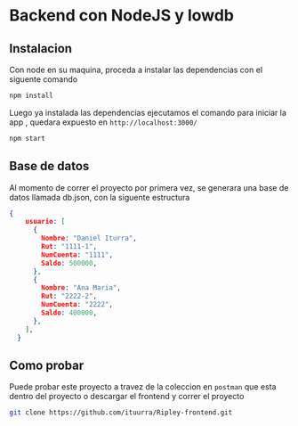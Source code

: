 # Backend con NodeJS y lowdb

## Instalacion

Con node en su maquina, proceda a instalar las dependencias con el siguente comando

```bash
npm install
```
Luego ya instalada las dependencias ejecutamos el comando para iniciar la app , quedara expuesto en `http://localhost:3000/`

```bash
npm start
```


## Base de datos

Al momento de correr el proyecto por primera vez, se generara una base de datos llamada db.json, con la siguente estructura

```JSON
{
    usuario: [
      {
        Nombre: "Daniel Iturra",
        Rut: "1111-1",
        NumCuenta: "1111",
        Saldo: 500000,
      },
      {
        Nombre: "Ana Maria",
        Rut: "2222-2",
        NumCuenta: "2222",
        Saldo: 400000,
      },
    ],
  }
```

 ## Como probar

Puede probar este proyecto a travez de la coleccion en `postman` que esta dentro del proyecto o descargar el frontend y correr el proyecto 

```bash
git clone https://github.com/ituurra/Ripley-frontend.git
```

 
